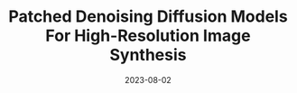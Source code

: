 ---
title: "Patched Denoising Diffusion Models For High-Resolution Image Synthesis"
collection: publications
permalink: /publication/2024-02-PatchDM
date: 2023-08-02
venue: 'ICLR 2024'
pdfurl: 'https://arxiv.org/abs/2308.01316'
codeurl: 'https://github.com/mlpc-ucsd/patch-dm'
projecturl: 'https://patchdm.github.io'
teaser: 'images/patchdm-thumbnail.png'
authors: "Zheng Ding*, <strong>Mengqi Zhang*</strong>, Jiajun Wu, and Zhuowen Tu."
---